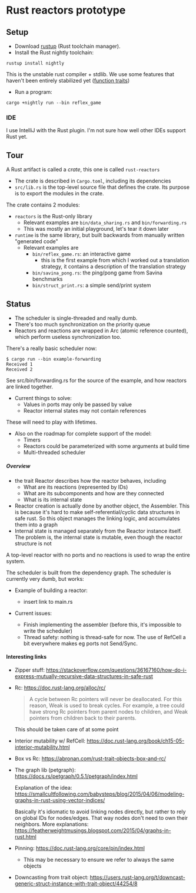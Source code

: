 # Rust reactors prototype

## Setup

* Download [rustup](https://rustup.rs/) (Rust toolchain manager).
* Install the Rust nightly toolchain:
```shell
rustup install nightly
```
This is the unstable rust compiler + stdlib. We use some features that haven't been entirely stabilized yet ([function traits](https://doc.rust-lang.org/nightly/unstable-book/library-features/fn-traits.html#fn_traits))

* Run a program:
```shell
cargo +nightly run --bin reflex_game
```

### IDE

I use IntelliJ with the Rust plugin. I'm not sure how well other IDEs support Rust yet.

## Tour

A Rust artifact is called a *crate*, this one is called `rust-reactors`
* The crate is described in `Cargo.toml`, including its dependencies
* `src/lib.rs` is the top-level source file that defines the crate. Its purpose is to export the modules in the crate.

The crate contains 2 modules:
* `reactors` is the Rust-only library
  * Relevant examples are `bin/data_sharing.rs` and `bin/forwarding.rs`
  * This was mostly an initial playground, let's tear it down later
* `runtime` is the same library, but built backwards from manually written "generated code"
  * Relevant examples are 
    * `bin/reflex_game.rs`: an interactive game
      * this is the first example from which I worked out a translation strategy, it contains a description of the translation strategy
    * `bin/savina_pong.rs`: the ping/pong game from Savina benchmarks
    * `bin/struct_print.rs`: a simple send/print system




## Status

* The scheduler is single-threaded and really dumb.
* There's too much synchronization on the priority queue
* Reactors and reactions are wrapped in Arc (atomic reference counted), which perform useless synchronization too.




There's a really basic scheduler now:

```shell
$ cargo run --bin example-forwarding
Received 1
Received 2
```
See src/bin/forwarding.rs for the source of the example, and
how reactors are linked together.

* Current things to solve:
  * Values in ports may only be passed by value
  * Reactor internal states may not contain references

These will need to play with lifetimes.

* Also on the roadmap for complete support of the model:
  * Timers
  * Reactors could be parameterized with some arguments at build time
  * Multi-threaded scheduler

##### Overview

* the trait Reactor describes how the reactor behaves, including
    * What are its reactions (represented by IDs)
    * What are its subcomponents and how are they connected
    * What is its internal state
* Reactor creation is actually done by another object, the Assembler.
  This is because it's hard to make self-referential/cyclic data structures
  in safe rust. So this object manages the linking logic, and
  accumulates them into a graph
* Internal state is managed separately from the Reactor 
  instance itself. The problem is, the internal state is mutable,
  even though the reactor structure is not


A top-level reactor with no ports and no reactions is used
to wrap the entire system.

The scheduler is built from the dependency graph. The scheduler
is currently very dumb, but works:






* Example of building a reactor:
  * insert link to main.rs

* Current issues:
  * Finish implementing the assembler (before this, it's impossible to write the scheduler)
  * Thread safety: nothing is thread-safe for now. The use of RefCell
  a bit everywhere makes eg ports not Send/Sync.

#### Interesting links

* Zipper stuff: https://stackoverflow.com/questions/36167160/how-do-i-express-mutually-recursive-data-structures-in-safe-rust
* Rc: https://doc.rust-lang.org/alloc/rc/
  > A cycle between Rc pointers will never be deallocated. For this reason, Weak is used to break cycles. For example, a tree could have strong Rc pointers from parent nodes to children, and Weak pointers from children back to their parents.
  
  This should be taken care of at some point
  
* Interior mutability w/ RefCell: https://doc.rust-lang.org/book/ch15-05-interior-mutability.html
* Box vs Rc: https://abronan.com/rust-trait-objects-box-and-rc/

* The graph lib (petgraph): https://docs.rs/petgraph/0.5.1/petgraph/index.html
  
   Explanation of the idea: https://smallcultfollowing.com/babysteps/blog/2015/04/06/modeling-graphs-in-rust-using-vector-indices/
  
   Basically it's idiomatic to avoid linking nodes directly, but rather to rely on global IDs for nodes/edges. That way nodes don't need to own their neighbors. More explanations: https://featherweightmusings.blogspot.com/2015/04/graphs-in-rust.html

* Pinning: https://doc.rust-lang.org/core/pin/index.html
  * This may be necessary to ensure we refer to always the same objects

* Downcasting from trait object: https://users.rust-lang.org/t/downcast-generic-struct-instance-with-trait-object/44254/8

